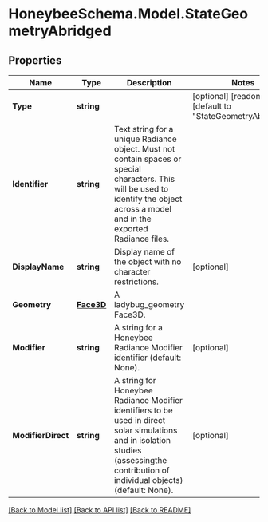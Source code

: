 
# HoneybeeSchema.Model.StateGeometryAbridged

## Properties

Name | Type | Description | Notes
------------ | ------------- | ------------- | -------------
**Type** | **string** |  | [optional] [readonly] [default to "StateGeometryAbridged"]
**Identifier** | **string** | Text string for a unique Radiance object. Must not contain spaces or special characters. This will be used to identify the object across a model and in the exported Radiance files. | 
**DisplayName** | **string** | Display name of the object with no character restrictions. | [optional] 
**Geometry** | [**Face3D**](Face3D.md) | A ladybug_geometry Face3D. | 
**Modifier** | **string** | A string for a Honeybee Radiance Modifier identifier (default: None). | [optional] 
**ModifierDirect** | **string** | A string for Honeybee Radiance Modifier identifiers to be used in direct solar simulations and in isolation studies (assessingthe contribution of individual objects) (default: None). | [optional] 

[[Back to Model list]](../README.md#documentation-for-models)
[[Back to API list]](../README.md#documentation-for-api-endpoints)
[[Back to README]](../README.md)

